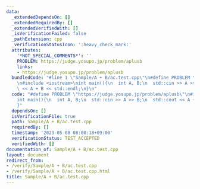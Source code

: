 ```yaml
---
data:
  _extendedDependsOn: []
  _extendedRequiredBy: []
  _extendedVerifiedWith: []
  _isVerificationFailed: false
  _pathExtension: cpp
  _verificationStatusIcon: ':heavy_check_mark:'
  attributes:
    '*NOT_SPECIAL_COMMENTS*': ''
    PROBLEM: https://judge.yosupo.jp/problem/aplusb
    links:
    - https://judge.yosupo.jp/problem/aplusb
  bundledCode: "#line 1 \"Sample/A + B/ac.test.cpp\"\n#define PROBLEM \"https://judge.yosupo.jp/problem/aplusb\"\
    \n#include <iostream>\nint main(){\n  int A, B;\n  std::cin >> A >> B;\n  std::cout\
    \ << A + B << std::endl;\n}\n"
  code: "#define PROBLEM \"https://judge.yosupo.jp/problem/aplusb\"\n#include <iostream>\n\
    int main(){\n  int A, B;\n  std::cin >> A >> B;\n  std::cout << A + B << std::endl;\n\
    }"
  dependsOn: []
  isVerificationFile: true
  path: Sample/A + B/ac.test.cpp
  requiredBy: []
  timestamp: '2023-05-08 08:00:18+09:00'
  verificationStatus: TEST_ACCEPTED
  verifiedWith: []
documentation_of: Sample/A + B/ac.test.cpp
layout: document
redirect_from:
- /verify/Sample/A + B/ac.test.cpp
- /verify/Sample/A + B/ac.test.cpp.html
title: Sample/A + B/ac.test.cpp
---
```

